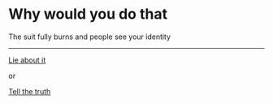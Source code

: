 # Why would you do that

The suit fully burns and people see your identity

---

[Lie about it](Lie.md)

or

[Tell the truth](truth.md)
